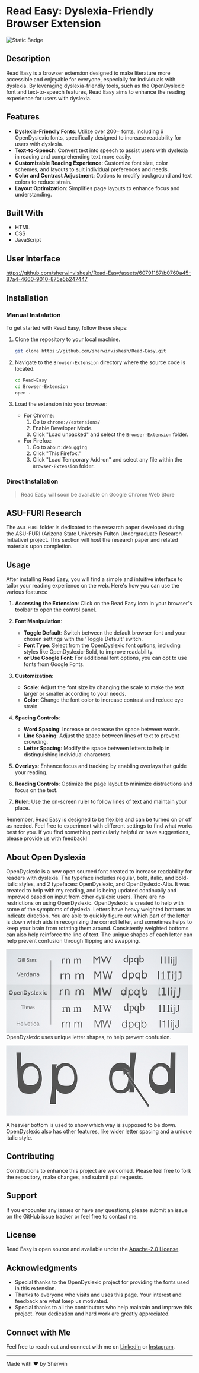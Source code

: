 # Read Easy: Dyslexia-Friendly Browser Extension

![Static Badge](https://img.shields.io/badge/DubHacks-_Project_Submitted-blue)

## Description

Read Easy is a browser extension designed to make literature more accessible and enjoyable for everyone, especially for individuals with dyslexia. By leveraging dyslexia-friendly tools, such as the OpenDyslexic font and text-to-speech features, Read Easy aims to enhance the reading experience for users with dyslexia.

## Features

- **Dyslexia-Friendly Fonts**: Utilize over 200+ fonts, including 6 OpenDyslexic fonts, specifically designed to increase readability for users with dyslexia.
- **Text-to-Speech**: Convert text into speech to assist users with dyslexia in reading and comprehending text more easily.
- **Customizable Reading Experience**: Customize font size, color schemes, and layouts to suit individual preferences and needs.
- **Color and Contrast Adjustment**: Options to modify background and text colors to reduce strain.
- **Layout Optimization**: Simplifies page layouts to enhance focus and understanding.



## Built With

- HTML
- CSS
- JavaScript

## User Interface



https://github.com/sherwinvishesh/Read-Easy/assets/60791187/b0760a45-87a4-4660-9010-875e5b247447



## Installation

### Manual Instalation
To get started with Read Easy, follow these steps:

1. Clone the repository to your local machine.
   ```bash
   git clone https://github.com/sherwinvishesh/Read-Easy.git
   ```
  
2. Navigate to the `Browser-Extension` directory where the source code is located.
   ```bash
   cd Read-Easy
   cd Browser-Extension
   open .
   ```
3. Load the extension into your browser:
   - For Chrome:
     1. Go to `chrome://extensions/`
     2. Enable Developer Mode.
     3. Click "Load unpacked" and select the `Browser-Extension` folder.
   - For Firefox:
     1. Go to `about:debugging`
     2. Click "This Firefox."
     3. Click "Load Temporary Add-on" and select any file within the `Browser-Extension` folder.

### Direct Installation
> Read Easy will soon be available on Google Chrome Web Store

## ASU-FURI Research
The `ASU-FURI` folder is dedicated to the research paper developed during the ASU-FURI (Arizona State University Fulton Undergraduate Research Initiative) project. This section will host the research paper and related materials upon completion.


## Usage

After installing Read Easy, you will find a simple and intuitive interface to tailor your reading experience on the web. Here's how you can use the various features:

1. **Accessing the Extension**: Click on the Read Easy icon in your browser's toolbar to open the control panel.

2. **Font Manipulation**: 
   - **Toggle Default**: Switch between the default browser font and your chosen settings with the 'Toggle Default' switch.
   - **Font Type**: Select from the OpenDyslexic font options, including styles like OpenDyslexic-Bold, to improve readability.
   - **or Use Google Font**: For additional font options, you can opt to use fonts from Google Fonts.

3. **Customization**: 
   - **Scale**: Adjust the font size by changing the scale to make the text larger or smaller according to your needs.
   - **Color**: Change the font color to increase contrast and reduce eye strain.

4. **Spacing Controls**: 
   - **Word Spacing**: Increase or decrease the space between words.
   - **Line Spacing**: Adjust the space between lines of text to prevent crowding.
   - **Letter Spacing**: Modify the space between letters to help in distinguishing individual characters.

5. **Overlays**: Enhance focus and tracking by enabling overlays that guide your reading.

6. **Reading Controls**: Optimize the page layout to minimize distractions and focus on the text.

7. **Ruler**: Use the on-screen ruler to follow lines of text and maintain your place.

Remember, Read Easy is designed to be flexible and can be turned on or off as needed. Feel free to experiment with different settings to find what works best for you. If you find something particularly helpful or have suggestions, please provide us with feedback!



## About Open Dyslexia
OpenDyslexic is a new open sourced font created to increase readability for readers with dyslexia. The typeface includes regular, bold, italic, and bold-italic styles, and 2 typefaces: OpenDyslexic, and OpenDyslexic-Alta. It was created to help with my reading, and is being updated continually and improved based on input from other dyslexic users. There are no restrictions on using OpenDyslexic. OpenDyslexic is created to help with some of the symptoms of dyslexia. Letters have heavy weighted bottoms to indicate direction. You are able to quickly figure out which part of the letter is down which aids in recognizing the correct letter, and sometimes helps to keep your brain from rotating them around. Consistently weighted bottoms can also help reinforce the line of text. The unique shapes of each letter can help prevent confusion through flipping and swapping. 

![FC1](/Public/font-compare.png)
OpenDyslexic uses unique letter shapes, to help prevent confusion.

![FC2](/Public/rotate.png)

A heavier bottom is used to show which way is supposed to be down. OpenDyslexic also has other features, like wider letter spacing and a unique italic style.



## Contributing

Contributions to enhance this project are welcomed. Please feel free to fork the repository, make changes, and submit pull requests.

## Support

If you encounter any issues or have any questions, please submit an issue on the GitHub issue tracker or feel free to contact me.


## License

Read Easy is open source and available under the [Apache-2.0 License](LICENSE).

## Acknowledgments

- Special thanks to the OpenDyslexic project for providing the fonts used in this extension.
- Thanks to everyone who visits and uses this page. Your interest and feedback are what keep us motivated.
- Special thanks to all the contributors who help maintain and improve this project. Your dedication and hard work are greatly appreciated.

## Connect with Me

Feel free to reach out and connect with me on [LinkedIn](https://www.linkedin.com/in/sherwinvishesh) or [Instagram](https://www.instagram.com/sherwinvishesh/).

---

Made with ❤️ by Sherwin
